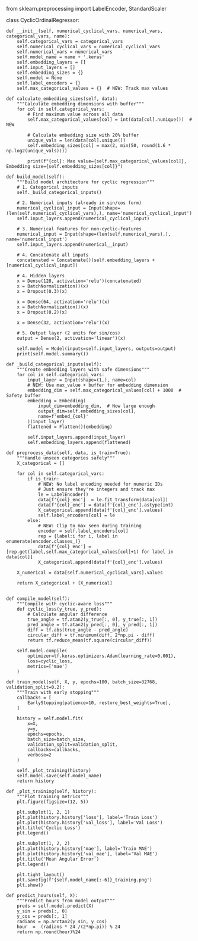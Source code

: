 from sklearn.preprocessing import LabelEncoder, StandardScaler

class CyclicOrdinalRegressor:
    
    def __init__(self, numerical_cyclical_vars, numerical_vars, categorical_vars, name):
        self.categorical_vars = categorical_vars
        self.numerical_cyclical_vars = numerical_cyclical_vars
        self.numerical_vars = numerical_vars
        self.model_name = name + '.keras'
        self.embedding_layers = []
        self.input_layers = []
        self.embedding_sizes = {}
        self.model = None
        self.label_encoders = {}
        self.max_categorical_values = {}  # NEW: Track max values

    def calculate_embedding_sizes(self, data):
        """Calculate embedding dimensions with buffer"""
        for col in self.categorical_vars:
            # Find maximum value across all data
            self.max_categorical_values[col] = int(data[col].nunique())  # NEW
            
            # Calculate embedding size with 20% buffer
            unique_vals = len(data[col].unique())
            self.embedding_sizes[col] = max(2, min(50, round(1.6 * np.log2(unique_vals))))
            
            print(f"{col}: Max value={self.max_categorical_values[col]}, Embedding size={self.embedding_sizes[col]}")

    def build_model(self):
        """Build model architecture for cyclic regression"""
        # 1. Categorical inputs
        self._build_categorical_inputs()
        
        # 2. Numerical inputs (already in sin/cos form)
        numerical_cyclical_input = Input(shape=(len(self.numerical_cyclical_vars),), name='numerical_cyclical_input')
        self.input_layers.append(numerical_cyclical_input)

        # 3. Numerical features for non-cyclic-features
        numerical_input = Input(shape=(len(self.numerical_vars),), name='numerical_input')
        self.input_layers.append(numerical__input)
        
        # 4. Concatenate all inputs
        concatenated = Concatenate()(self.embedding_layers + [numerical_cyclical_input])
        
        # 4. Hidden layers
        x = Dense(128, activation='relu')(concatenated)
        x = BatchNormalization()(x)
        x = Dropout(0.3)(x)
        
        x = Dense(64, activation='relu')(x)
        x = BatchNormalization()(x)
        x = Dropout(0.2)(x)
        
        x = Dense(32, activation='relu')(x)
        
        # 5. Output layer (2 units for sin/cos)
        output = Dense(2, activation='linear')(x)
        
        self.model = Model(inputs=self.input_layers, outputs=output)
        print(self.model.summary())

    def _build_categorical_inputs(self):
        """Create embedding layers with safe dimensions"""
        for col in self.categorical_vars:
            input_layer = Input(shape=(1,), name=col)
            # NEW: Use max_value + buffer for embedding dimension
            embedding_dim = self.max_categorical_values[col] + 1000  # Safety buffer
            embedding = Embedding(
                input_dim=embedding_dim,  # Now large enough
                output_dim=self.embedding_sizes[col],
                name=f'embed_{col}'
            )(input_layer)
            flattened = Flatten()(embedding)
            
            self.input_layers.append(input_layer)
            self.embedding_layers.append(flattened)
    
    def preprocess_data(self, data, is_train=True):
        """Handle unseen categories safely"""
        X_categorical = []
        
        for col in self.categorical_vars:
            if is_train:
                # NEW: No label encoding needed for numeric IDs
                # Just ensure they're integers and track max
                le = LabelEncoder()
                data[f'{col}_enc']  = le.fit_transform(data[col])
                data[f'{col}_enc'] = data[f'{col}_enc'].astype(int)
                X_categorical.append(data[f'{col}_enc'].values)
                self.label_encoders[col] = le
            else:
                # NEW: Clip to max seen during training
                encoder = self.label_encoders[col]
                rep = {label:i for i, label in enumerate(encoder.classes_)}
                data[f'{col}_enc'] = [rep.get(label,self.max_categorical_values[col]+1) for label in data[col]]
                X_categorical.append(data[f'{col}_enc'].values)
        
        X_numerical = data[self.numerical_cyclical_vars].values
        
        return X_categorical + [X_numerical]

    
    def compile_model(self):
        """Compile with cyclic-aware loss"""
        def cyclic_loss(y_true, y_pred):
            # Calculate angular difference
            true_angle = tf.atan2(y_true[:, 0], y_true[:, 1])
            pred_angle = tf.atan2(y_pred[:, 0], y_pred[:, 1])
            diff = tf.abs(true_angle - pred_angle)
            circular_diff = tf.minimum(diff, 2*np.pi - diff)
            return tf.reduce_mean(tf.square(circular_diff))
        
        self.model.compile(
            optimizer=tf.keras.optimizers.Adam(learning_rate=0.001),
            loss=cyclic_loss,
            metrics=['mae']
        )
    
    def train_model(self, X, y, epochs=100, batch_size=32768, validation_split=0.2):
        """Train with early stopping"""
        callbacks = [
            EarlyStopping(patience=10, restore_best_weights=True),
        ]
        
        history = self.model.fit(
            x=X,
            y=y,
            epochs=epochs,
            batch_size=batch_size,
            validation_split=validation_split,
            callbacks=callbacks,
            verbose=2
        )
        
        self._plot_training(history)
        self.model.save(self.model_name)
        return history
    
    def _plot_training(self, history):
        """Plot training metrics"""
        plt.figure(figsize=(12, 5))
        
        plt.subplot(1, 2, 1)
        plt.plot(history.history['loss'], label='Train Loss')
        plt.plot(history.history['val_loss'], label='Val Loss')
        plt.title('Cyclic Loss')
        plt.legend()
        
        plt.subplot(1, 2, 2)
        plt.plot(history.history['mae'], label='Train MAE')
        plt.plot(history.history['val_mae'], label='Val MAE')
        plt.title('Mean Angular Error')
        plt.legend()
        
        plt.tight_layout()
        plt.savefig(f'{self.model_name[:-6]}_training.png')
        plt.show()
    
    def predict_hours(self, X):
        """Predict hours from model output"""
        preds = self.model.predict(X)
        y_sin = preds[:, 0]
        y_cos = preds[:, 1]
        radians = np.arctan2(y_sin, y_cos)
        hour  =  (radians * 24 /(2*np.pi)) % 24
        return np.round(hour)%24
